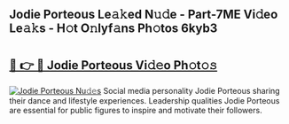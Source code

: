 ## Jodie Porteous Le𝚊𝚔ed N𝚞𝚍e - Part-7ME Vi𝚍eo Le𝚊𝚔s - H𝚘t O𝚗lyf𝚊ns Ph𝚘tos 6kyb3

# <h2><a href="http://hf36wq.feru.top/?c=Jodie+Porteous">🔗 👉 🔴 Jodie Porteous Vi𝚍𝚎o Ph𝚘t𝚘𝚜</a></h2>

[![Jodie Porteous Nu𝚍𝚎s](https://i.imgur.com/0TWrTi3.gif)](http://hf36wq.feru.top/?c=Jodie+Porteous)
Social media personality Jodie Porteous sharing their dance and lifestyle experiences. Leadership qualities Jodie Porteous are essential for public figures to inspire and motivate their followers. 
